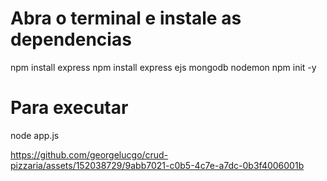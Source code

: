 # Abra o terminal e instale as dependencias

npm install express 
npm install express ejs mongodb nodemon
npm init -y

# Para executar

node app.js







https://github.com/georgelucgo/crud-pizzaria/assets/152038729/9abb7021-c0b5-4c7e-a7dc-0b3f4006001b





